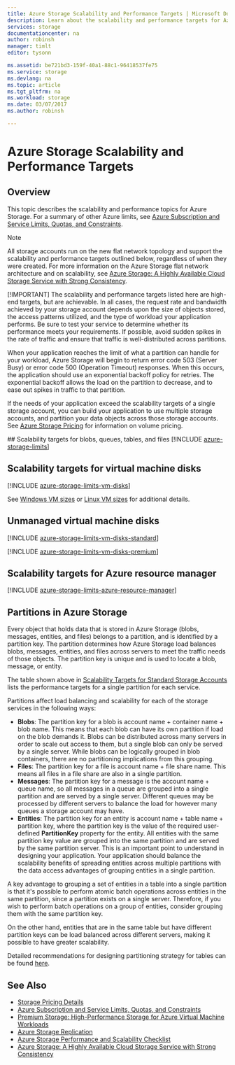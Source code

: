 ```yaml
---
title: Azure Storage Scalability and Performance Targets | Microsoft Docs
description: Learn about the scalability and performance targets for Azure Storage, including capacity, request rate, and inbound and outbound bandwidth for both standard and premium storage accounts. Understand performance targets for partitions within each of the Azure Storage services.
services: storage
documentationcenter: na
author: robinsh
manager: timlt
editor: tysonn

ms.assetid: be721bd3-159f-40a1-88c1-96418537fe75
ms.service: storage
ms.devlang: na
ms.topic: article
ms.tgt_pltfrm: na
ms.workload: storage
ms.date: 03/07/2017
ms.author: robinsh

---
```

# Azure Storage Scalability and Performance Targets
## Overview
This topic describes the scalability and performance topics for Azure Storage. For a summary of other Azure limits, see [Azure Subscription and Service Limits, Quotas, and Constraints](../azure-subscription-service-limits.md).

> [!NOTE]
> All storage accounts run on the new flat network topology and support the scalability and performance targets outlined below, regardless of when they were created. For more information on the Azure Storage flat network architecture and on scalability, see [Azure Storage: A Highly Available Cloud Storage Service with Strong Consistency](http://blogs.msdn.com/b/windowsazurestorage/archive/2011/11/20/windows-azure-storage-a-highly-available-cloud-storage-service-with-strong-consistency.aspx).
> 
> [!IMPORTANT]
> The scalability and performance targets listed here are high-end targets, but are achievable. In all cases, the request rate and bandwidth achieved by your storage account depends upon the size of objects stored, the access patterns utilized, and the type of workload your application performs. Be sure to test your service to determine whether its performance meets your requirements. If possible, avoid sudden spikes in the rate of traffic and ensure that traffic is well-distributed across partitions.
> 
> When your application reaches the limit of what a partition can handle for your workload, Azure Storage will begin to return error code 503 (Server Busy) or error code 500 (Operation Timeout) responses. When this occurs, the application should use an exponential backoff policy for retries. The exponential backoff allows the load on the partition to decrease, and to ease out spikes in traffic to that partition.
> 
> 

If the needs of your application exceed the scalability targets of a single storage account, you can build your application to use multiple storage accounts, and partition your data objects across those storage accounts. See [Azure Storage Pricing](https://www.azure.cn/pricing/details/storage/) for information on volume pricing.

##<a name="scalability-targets-for-premium-storage-accounts"></a><a name="scalability-targets-for-standard-storage-accounts"></a><a name="scalability-targets-for-blobs-queues-tables-and-files"></a><a name="premium-storage-accounts"></a> Scalability targets for blobs, queues, tables, and files
[!INCLUDE [azure-storage-limits](../../includes/azure-storage-limits.md)]

<!-- conceptual info about disk limits -- applies to unmanaged and managed -->
## Scalability targets for virtual machine disks
[!INCLUDE [azure-storage-limits-vm-disks](../../includes/azure-storage-limits-vm-disks.md)]

See [Windows VM sizes](../virtual-machines/virtual-machines-windows-sizes.md) or [Linux VM sizes](../virtual-machines/virtual-machines-linux-sizes.md) for additional details.


## Unmanaged virtual machine disks
[!INCLUDE [azure-storage-limits-vm-disks-standard](../../includes/azure-storage-limits-vm-disks-standard.md)]

[!INCLUDE [azure-storage-limits-vm-disks-premium](../../includes/azure-storage-limits-vm-disks-premium.md)]

## Scalability targets for Azure resource manager
[!INCLUDE [azure-storage-limits-azure-resource-manager](../../includes/azure-storage-limits-azure-resource-manager.md)]

## Partitions in Azure Storage
Every object that holds data that is stored in Azure Storage (blobs, messages, entities, and files) belongs to a partition, and is identified by a partition key. The partition determines how Azure Storage load balances blobs, messages, entities, and files across servers to meet the traffic needs of those objects. The partition key is unique and is used to locate a blob, message, or entity.

The table shown above in [Scalability Targets for Standard Storage Accounts](#standard-storage-accounts) lists the performance targets for a single partition for each service.

Partitions affect load balancing and scalability for each of the storage services in the following ways:

* **Blobs**: The partition key for a blob is account name + container name + blob name. This means that each blob can have its own partition if load on the blob demands it. Blobs can be distributed across many servers in order to scale out access to them, but a single blob can only be served by a single server. While blobs can be logically grouped in blob containers, there are no partitioning implications from this grouping.
* **Files**: The partition key for a file is account name + file share name. This means all files in a file share are also in a single partition.
* **Messages**: The partition key for a message is the account name + queue name, so all messages in a queue are grouped into a single partition and are served by a single server. Different queues may be processed by different servers to balance the load for however many queues a storage account may have.
* **Entities**: The partition key for an entity is account name + table name + partition key, where the partition key is the value of the required user-defined **PartitionKey** property for the entity. All entities with the same partition key value are grouped into the same partition and are served by the same partition server. This is an important point to understand in designing your application. Your application should balance the scalability benefits of spreading entities across multiple partitions with the data access advantages of grouping entities in a single partition.  

A key advantage to grouping a set of entities in a table into a single partition is that it's possible to perform atomic batch operations across entities in the same partition, since a partition exists on a single server. Therefore, if you wish to perform batch operations on a group of entities, consider grouping them with the same partition key. 

On the other hand, entities that are in the same table but have different partition keys can be load balanced across different servers, making it possible to have greater scalability.

Detailed recommendations for designing partitioning strategy for tables can be found [here](https://msdn.microsoft.com/library/azure/hh508997.aspx).

## See Also
* [Storage Pricing Details](https://www.azure.cn/pricing/details/storage/)
* [Azure Subscription and Service Limits, Quotas, and Constraints](../azure-subscription-service-limits.md)
* [Premium Storage: High-Performance Storage for Azure Virtual Machine Workloads](storage-premium-storage.md)
* [Azure Storage Replication](storage-redundancy.md)
* [Azure Storage Performance and Scalability Checklist](storage-performance-checklist.md)
* [Azure Storage: A Highly Available Cloud Storage Service with Strong Consistency](http://blogs.msdn.com/b/windowsazurestorage/archive/2011/11/20/windows-azure-storage-a-highly-available-cloud-storage-service-with-strong-consistency.aspx)
